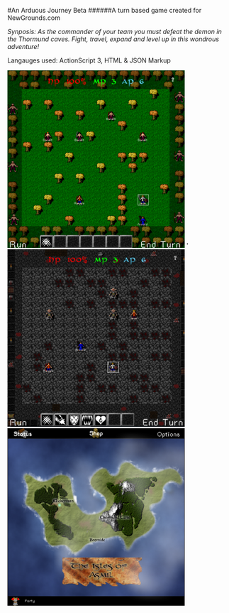 #An Arduous Journey Beta
######A turn based game created for NewGrounds.com 

*Synposis: As the commander of your team you must defeat the demon in the Thormund caves. Fight, travel, expand and level up in this wondrous adventure!*

Langauges used: ActionScript 3, HTML & JSON Markup

<img src='https://github.com/Naomi-Dennis/An-Arduous-Journey-Beta/blob/master/ScreenShot%201.png' width='400' height='400' />
'
<img src='https://github.com/Naomi-Dennis/An-Arduous-Journey-Beta/blob/master/Screenshot%203.png' width='400' height='400' />

<img src='https://github.com/Naomi-Dennis/An-Arduous-Journey-Beta/blob/master/Screenshot%204.png' width='400' height='400' />
